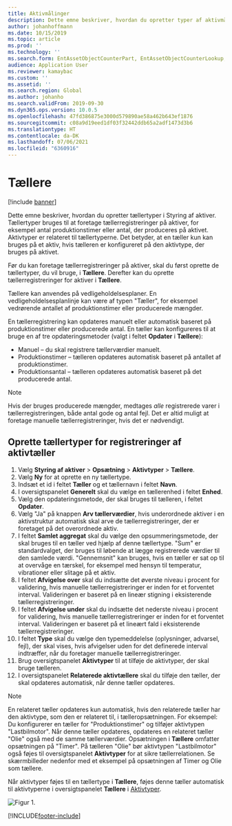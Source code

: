 ```yaml
---
title: Aktivmålinger
description: Dette emne beskriver, hvordan du opretter typer af aktivmålinger i Styring af aktiver.
author: johanhoffmann
ms.date: 10/15/2019
ms.topic: article
ms.prod: ''
ms.technology: ''
ms.search.form: EntAssetObjectCounterPart, EntAssetObjectCounterLookup, EntAssetCounterType, EntAssetObjectCounterTotals
audience: Application User
ms.reviewer: kamaybac
ms.custom: ''
ms.assetid: ''
ms.search.region: Global
ms.author: johanho
ms.search.validFrom: 2019-09-30
ms.dyn365.ops.version: 10.0.5
ms.openlocfilehash: 47fd386875e3000d579890ae58a462b643ef1876
ms.sourcegitcommit: c08a9d19eed1df03f32442ddb65a2adf1473d3b6
ms.translationtype: HT
ms.contentlocale: da-DK
ms.lasthandoff: 07/06/2021
ms.locfileid: "6360916"
---
```

# <a name="counters"></a>Tællere

[!include [banner](../../includes/banner.md)]

Dette emne beskriver, hvordan du opretter tællertyper i Styring af aktiver. Tællertyper bruges til at foretage tællerregistreringer på aktiver, for eksempel antal produktionstimer eller antal, der produceres på aktivet. Aktivtyper er relateret til tællertyperne. Det betyder, at en tæller kun kan bruges på et aktiv, hvis tælleren er konfigureret på den aktivtype, der bruges på aktivet.

Før du kan foretage tællerregistreringer på aktiver, skal du først oprette de tællertyper, du vil bruge, i **Tællere**. Derefter kan du oprette tællerregistreringer for aktiver i **Tællere**. 

Tællere kan anvendes på vedligeholdelsesplaner. En vedligeholdelsesplanlinje kan være af typen "Tæller", for eksempel vedrørende antallet af produktionstimer eller producerede mængder. 

En tællerregistrering kan opdateres manuelt eller automatisk baseret på produktionstimer eller producerede antal. En tæller kan konfigureres til at bruge en af tre opdateringsmetoder (valgt i feltet **Opdater** i **Tællere**):
  
- Manuel – du skal registrere tællerværdier manuelt.  
- Produktionstimer – tælleren opdateres automatisk baseret på antallet af produktionstimer.  
- Produktionsantal – tælleren opdateres automatisk baseret på det producerede antal.  

>[!NOTE]
>Hvis der bruges producerede mængder, medtages *alle* registrerede varer i tællerregistreringen, både antal gode og antal fejl. Det er altid muligt at foretage manuelle tællerregistreringer, hvis det er nødvendigt.

## <a name="create-counter-types-for-asset-counter-registrations"></a>Oprette tællertyper for registreringer af aktivtæller

1. Vælg **Styring af aktiver** > **Opsætning** > **Aktivtyper** > **Tællere**.
2. Vælg **Ny** for at oprette en ny tællertype.
3. Indsæt et id i feltet **Tæller** og et tællernavn i feltet **Navn**.
4. I oversigtspanelet **Generelt** skal du vælge en tællerenhed i feltet **Enhed**.
5. Vælg den opdateringsmetode, der skal bruges til tælleren, i feltet **Opdater**.
6. Vælg "Ja" på knappen **Arv tællerværdier**, hvis underordnede aktiver i en aktivstruktur automatisk skal arve de tællerregistreringer, der er foretaget på det overordnede aktiv.
7. I feltet **Samlet aggregat** skal du vælge den opsummeringsmetode, der skal bruges til en tæller ved hjælp af denne tællertype. "Sum" er standardvalget, der bruges til løbende at lægge registrerede værdier til den samlede værdi. "Gennemsnit" kan bruges, hvis en tæller er sat op til at overvåge en tærskel, for eksempel med hensyn til temperatur, vibrationer eller slitage på et aktiv. 
8. I feltet **Afvigelse over** skal du indsætte det øverste niveau i procent for validering, hvis manuelle tællerregistreringer er inden for et forventet interval. Valideringen er baseret på en lineær stigning i eksisterende tællerregistreringer.
9. I feltet **Afvigelse under** skal du indsætte det nederste niveau i procent for validering, hvis manuelle tællerregistreringer er inden for et forventet interval. Valideringen er baseret på et lineært fald i eksisterende tællerregistreringer.
10. I feltet **Type** skal du vælge den typemeddelelse (oplysninger, advarsel, fejl), der skal vises, hvis afvigelser uden for det definerede interval indtræffer, når du foretager manuelle tællerregistreringer.
11. Brug oversigtspanelet **Aktivtyper** til at tilføje de aktivtyper, der skal bruge tælleren.
12. I oversigtspanelet **Relaterede aktivtællere** skal du tilføje den tæller, der skal opdateres automatisk, når denne tæller opdateres.


>[!NOTE]
>En relateret tæller opdateres kun automatisk, hvis den relaterede tæller har den aktivtype, som den er relateret til, i tælleropsætningen. For eksempel: Du konfigurerer en tæller for "Produktionstimer" og tilføjer aktivtypen "Lastbilmotor". Når denne tæller opdateres, opdateres en relateret tæller "Olie" også med de samme tællerværdier. Opsætningen i **Tællere** omfatter opsætningen på "Timer". På tælleren "Olie" bør aktivtypen "Lastbilmotor" også føjes til oversigtspanelet **Aktivtyper** for at sikre tællerrelationen. Se skærmbilleder nedenfor med et eksempel på opsætningen af Timer og Olie som tællere.

Når aktivtyper føjes til en tællertype i **Tællere**, føjes denne tæller automatisk til aktivtyperne i oversigtspanelet **Tællere** i [Aktivtyper](../setup-for-objects/object-types.md).

![Figur 1.](media/071-setup-for-objects.png)



[!INCLUDE[footer-include](../../../includes/footer-banner.md)]